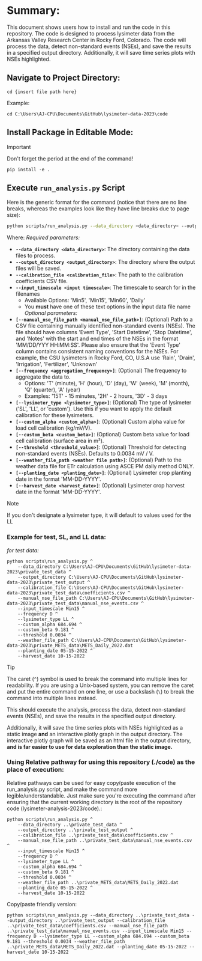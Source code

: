 # Summary:
This document shows users how to install and run the code in this repository.  The code is designed to process lysimeter data from the Arkansas Valley Research Center in Rocky Ford, Colorado.  The code will process the data, detect non-standard events (NSEs), and save the results in a specified output directory.  Additionally, it will save time series plots with NSEs highlighted.

## Navigate to Project Directory:
```
cd {insert file path here}
```

Example:
```
cd C:\Users\AJ-CPU\Documents\GitHub\lysimeter-data-2023\code
```

## Install Package in Editable Mode:
> [!IMPORTANT]
> Don't forget the period at the end of the command!

```
pip install -e .
```

## Execute ```run_analysis.py``` Script

Here is the generic format for the command (notice that there are no line breaks, whereas the examples look like they have line breaks due to page size):
```bash
python scripts/run_analysis.py --data_directory <data_directory> --output_directory <output_directory> --calibration_file <calibration_file> --input_timescale <input_timescale> --frequency <aggregation_frequency> --lysimeter_type <lysimeter_type> --custom_alpha <custom_alpha> --custom_beta <custom_beta> --threshold <threshold_value>

```
Where:
*Required parameters:*
- **`--data_directory <data_directory>`**: The directory containing the data files to process.
- **`--output_directory <output_directory>`**: The directory where the output files will be saved.
- **`--calibration_file <calibration_file>`**: The path to the calibration coefficients CSV file.
- **`--input_timescale <input timescale>`**: The timescale to search for in the filenames 
    - Available Options: 'Min5', 'Min15', 'Min60', 'Daily'
    - You **must** have one of these text options in the input data file name
*Optional parameters:*
- **`[--manual_nse_file_path <manual_nse_file_path>]`**: (Optional) Path to a CSV file containing manually identified non-standard events (NSEs). The file should have columns 'Event Type', 'Start Datetime', 'Stop Datetime', and 'Notes' with the start and end times of the NSEs in the format 'MM/DD/YYY HH:MM:SS'. Please also ensure that the 'Event Type' column contains consistent naming conventions for the NSEs. For example, the CSU lysimeters in Rocky Ford, CO, U.S.A use 'Rain', 'Drain', 'Irrigation', 'Fertilizer', 'Unknown'
- **`[--frequency <aggregation_frequency>]`**: (Optional) The frequency to aggregate the data to.
    - Options: 'T' (minute), 'H' (hour), 'D' (day), 'W' (week), 'M' (month), 'Q' (quarter), 'A' (year)
    - Examples: '15T' - 15 minutes, '2H' - 2 hours, '3D' - 3 days
- **`[--lysimeter_type <lysimeter_type>]`**: (Optional) The type of lysimeter ('SL', 'LL', or 'custom'). Use this if you want to apply the default calibration for these lysimeters.
- **`[--custom_alpha <custom_alpha>]`**: (Optional) Custom alpha value for load cell calibration (kg/mV/V).
- **`[--custom_beta <custom_beta>]`**: (Optional) Custom beta value for load cell calibration (surface area in m²).
- **`[--threshold <threshold_value>]`**: (Optional) Threshold for detecting non-standard events (NSEs). Defaults to 0.0034 mV / V.
- **`[--weather_file_path <weather file path>]`**: (Optional) Path to the weather data file for ETr calculation using ASCE PM daily method ONLY.
- **`[--planting_date <planting_date>]`**: (Optional) Lysimeter crop planting date in the format 'MM-DD-YYYY'.
- **`[--harvest_date <harvest_date>]`**: (Optional) Lysimeter crop harvest date in the format 'MM-DD-YYYY'.

> [!NOTE]
> If you don't designate a lysimeter type, it will default to values used for the LL

### Example for test, SL, and LL data:

*for test data:*
```batch
python scripts\run_analysis.py ^
    --data_directory C:\Users\AJ-CPU\Documents\GitHub\lysimeter-data-2023\private_test_data ^
    --output_directory C:\Users\AJ-CPU\Documents\GitHub\lysimeter-data-2023\private_test_output ^
    --calibration_file C:\Users\AJ-CPU\Documents\GitHub\lysimeter-data-2023\private_test_data\coefficients.csv ^
    --manual_nse_file_path C:\Users\AJ-CPU\Documents\GitHub\lysimeter-data-2023\private_test_data\manual_nse_events.csv ^
    --input_timescale Min15 ^
    --frequency D ^
    --lysimeter_type LL ^
    --custom_alpha 684.694 ^
    --custom_beta 9.181 ^
    --threshold 0.0034 ^
    --weather_file_path C:\Users\AJ-CPU\Documents\GitHub\lysimeter-data-2023\private_METS_data\METS_Daily_2022.dat
    --planting_date 05-15-2022 ^
    --harvest_date 10-15-2022
```
> [!TIP]
> The caret (`^`) symbol is used to break the command into multiple lines for readability. If you are using a Unix-based system, you can remove the caret and put the entire command on one line, or use a backslash (`\`) to break the command into multiple lines instead.

This should execute the analysis, process the data, detect non-standard events (NSEs), and save the results in the specified output directory. 

Additionally, it will save the time series plots with NSEs highlighted as a static image **and** an interactive plotly graph in the output directory.  The interactive plotly graph will be saved as an html file in the output directory, **and is far easier to use for data exploration than the static image.**

### Using Relative pathway for using this repository (./code) as the place of execution:
Relative pathways can be used for easy copy/paste execution of the run_analysis.py script, and make the command more legible/understandable. Just make sure you're executing the command after ensuring that the current working directory is the root of the repository code (lysimeter-analysis-2023/code).:
```batch
python scripts\run_analysis.py ^
    --data_directory ..\private_test_data ^
    --output_directory ..\private_test_output ^
    --calibration_file ..\private_test_data\coefficients.csv ^
    --manual_nse_file_path ..\private_test_data\manual_nse_events.csv ^
    --input_timescale Min15 ^
    --frequency D ^
    --lysimeter_type LL ^
    --custom_alpha 684.694 ^
    --custom_beta 9.181 ^
    --threshold 0.0034 ^
    --weather_file_path ..\private_METS_data\METS_Daily_2022.dat
    --planting_date 05-15-2022 ^
    --harvest_date 10-15-2022
```

Copy/paste friendly version:
```batch
python scripts\run_analysis.py --data_directory ..\private_test_data --output_directory ..\private_test_output --calibration_file ..\private_test_data\coefficients.csv --manual_nse_file_path ..\private_test_data\manual_nse_events.csv --input_timescale Min15 --frequency D --lysimeter_type LL --custom_alpha 684.694 --custom_beta 9.181 --threshold 0.0034 --weather_file_path ..\private_METS_data\METS_Daily_2022.dat --planting_date 05-15-2022 --harvest_date 10-15-2022
```
